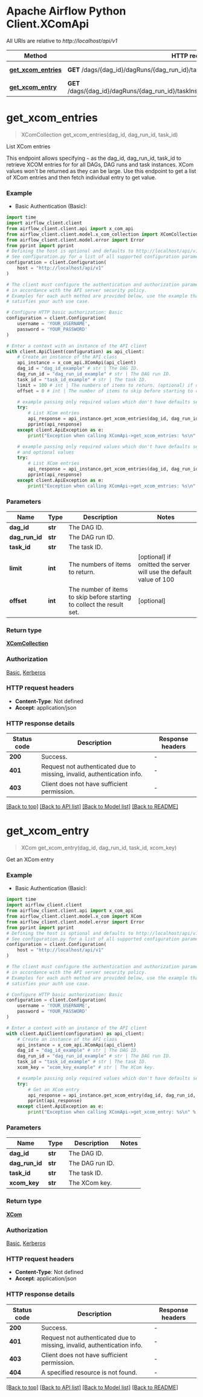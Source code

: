 # Apache Airflow Python Client.XComApi

All URIs are relative to *http://localhost/api/v1*

Method | HTTP request | Description
------------- | ------------- | -------------
[**get_xcom_entries**](XComApi.md#get_xcom_entries) | **GET** /dags/{dag_id}/dagRuns/{dag_run_id}/taskInstances/{task_id}/xcomEntries | List XCom entries
[**get_xcom_entry**](XComApi.md#get_xcom_entry) | **GET** /dags/{dag_id}/dagRuns/{dag_run_id}/taskInstances/{task_id}/xcomEntries/{xcom_key} | Get an XCom entry


# **get_xcom_entries**
> XComCollection get_xcom_entries(dag_id, dag_run_id, task_id)

List XCom entries

This endpoint allows specifying `~` as the dag_id, dag_run_id, task_id to retrieve XCOM entries for for all DAGs, DAG runs and task instances. XCom values won't be returned as they can be large. Use this endpoint to get a list of XCom entries and then fetch individual entry to get value.

### Example

* Basic Authentication (Basic):

```python
import time
import airflow_client.client
from airflow_client.client.api import x_com_api
from airflow_client.client.model.x_com_collection import XComCollection
from airflow_client.client.model.error import Error
from pprint import pprint
# Defining the host is optional and defaults to http://localhost/api/v1
# See configuration.py for a list of all supported configuration parameters.
configuration = client.Configuration(
    host = "http://localhost/api/v1"
)

# The client must configure the authentication and authorization parameters
# in accordance with the API server security policy.
# Examples for each auth method are provided below, use the example that
# satisfies your auth use case.

# Configure HTTP basic authorization: Basic
configuration = client.Configuration(
    username = 'YOUR_USERNAME',
    password = 'YOUR_PASSWORD'
)

# Enter a context with an instance of the API client
with client.ApiClient(configuration) as api_client:
    # Create an instance of the API class
    api_instance = x_com_api.XComApi(api_client)
    dag_id = "dag_id_example" # str | The DAG ID.
    dag_run_id = "dag_run_id_example" # str | The DAG run ID.
    task_id = "task_id_example" # str | The task ID.
    limit = 100 # int | The numbers of items to return. (optional) if omitted the server will use the default value of 100
    offset = 0 # int | The number of items to skip before starting to collect the result set. (optional)

    # example passing only required values which don't have defaults set
    try:
        # List XCom entries
        api_response = api_instance.get_xcom_entries(dag_id, dag_run_id, task_id)
        pprint(api_response)
    except client.ApiException as e:
        print("Exception when calling XComApi->get_xcom_entries: %s\n" % e)

    # example passing only required values which don't have defaults set
    # and optional values
    try:
        # List XCom entries
        api_response = api_instance.get_xcom_entries(dag_id, dag_run_id, task_id, limit=limit, offset=offset)
        pprint(api_response)
    except client.ApiException as e:
        print("Exception when calling XComApi->get_xcom_entries: %s\n" % e)
```


### Parameters

Name | Type | Description  | Notes
------------- | ------------- | ------------- | -------------
 **dag_id** | **str**| The DAG ID. |
 **dag_run_id** | **str**| The DAG run ID. |
 **task_id** | **str**| The task ID. |
 **limit** | **int**| The numbers of items to return. | [optional] if omitted the server will use the default value of 100
 **offset** | **int**| The number of items to skip before starting to collect the result set. | [optional]

### Return type

[**XComCollection**](XComCollection.md)

### Authorization

[Basic](../README.md#Basic), [Kerberos](../README.md#Kerberos)

### HTTP request headers

 - **Content-Type**: Not defined
 - **Accept**: application/json


### HTTP response details

| Status code | Description | Response headers |
|-------------|-------------|------------------|
**200** | Success. |  -  |
**401** | Request not authenticated due to missing, invalid, authentication info. |  -  |
**403** | Client does not have sufficient permission. |  -  |

[[Back to top]](#) [[Back to API list]](../README.md#documentation-for-api-endpoints) [[Back to Model list]](../README.md#documentation-for-models) [[Back to README]](../README.md)

# **get_xcom_entry**
> XCom get_xcom_entry(dag_id, dag_run_id, task_id, xcom_key)

Get an XCom entry

### Example

* Basic Authentication (Basic):

```python
import time
import airflow_client.client
from airflow_client.client.api import x_com_api
from airflow_client.client.model.x_com import XCom
from airflow_client.client.model.error import Error
from pprint import pprint
# Defining the host is optional and defaults to http://localhost/api/v1
# See configuration.py for a list of all supported configuration parameters.
configuration = client.Configuration(
    host = "http://localhost/api/v1"
)

# The client must configure the authentication and authorization parameters
# in accordance with the API server security policy.
# Examples for each auth method are provided below, use the example that
# satisfies your auth use case.

# Configure HTTP basic authorization: Basic
configuration = client.Configuration(
    username = 'YOUR_USERNAME',
    password = 'YOUR_PASSWORD'
)

# Enter a context with an instance of the API client
with client.ApiClient(configuration) as api_client:
    # Create an instance of the API class
    api_instance = x_com_api.XComApi(api_client)
    dag_id = "dag_id_example" # str | The DAG ID.
    dag_run_id = "dag_run_id_example" # str | The DAG run ID.
    task_id = "task_id_example" # str | The task ID.
    xcom_key = "xcom_key_example" # str | The XCom key.

    # example passing only required values which don't have defaults set
    try:
        # Get an XCom entry
        api_response = api_instance.get_xcom_entry(dag_id, dag_run_id, task_id, xcom_key)
        pprint(api_response)
    except client.ApiException as e:
        print("Exception when calling XComApi->get_xcom_entry: %s\n" % e)
```


### Parameters

Name | Type | Description  | Notes
------------- | ------------- | ------------- | -------------
 **dag_id** | **str**| The DAG ID. |
 **dag_run_id** | **str**| The DAG run ID. |
 **task_id** | **str**| The task ID. |
 **xcom_key** | **str**| The XCom key. |

### Return type

[**XCom**](XCom.md)

### Authorization

[Basic](../README.md#Basic), [Kerberos](../README.md#Kerberos)

### HTTP request headers

 - **Content-Type**: Not defined
 - **Accept**: application/json


### HTTP response details

| Status code | Description | Response headers |
|-------------|-------------|------------------|
**200** | Success. |  -  |
**401** | Request not authenticated due to missing, invalid, authentication info. |  -  |
**403** | Client does not have sufficient permission. |  -  |
**404** | A specified resource is not found. |  -  |

[[Back to top]](#) [[Back to API list]](../README.md#documentation-for-api-endpoints) [[Back to Model list]](../README.md#documentation-for-models) [[Back to README]](../README.md)

